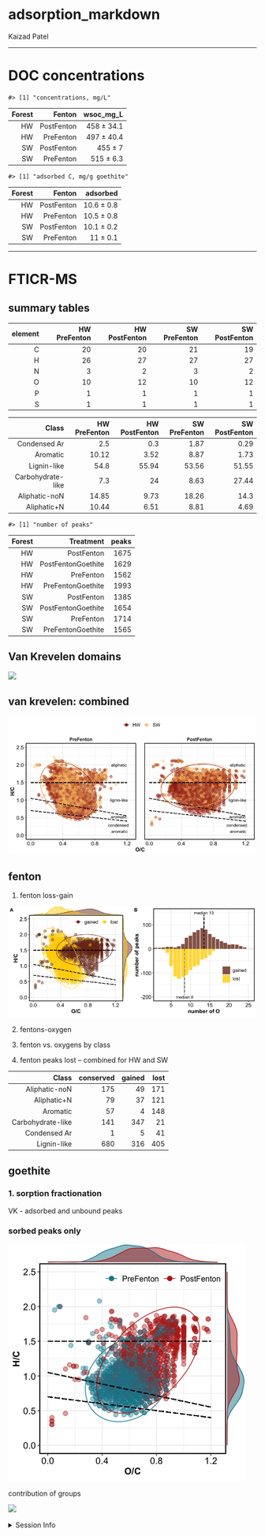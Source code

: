 adsorption\_markdown
================
Kaizad Patel

-----

# DOC concentrations

    #> [1] "concentrations, mg/L"

| Forest |     Fenton | wsoc\_mg\_L |
| -----: | ---------: | ----------: |
|     HW | PostFenton |  458 ± 34.1 |
|     HW |  PreFenton |  497 ± 40.4 |
|     SW | PostFenton |     455 ± 7 |
|     SW |  PreFenton |   515 ± 6.3 |

    #> [1] "adsorbed C, mg/g goethite"

| Forest |     Fenton |   adsorbed |
| -----: | ---------: | ---------: |
|     HW | PostFenton | 10.6 ± 0.8 |
|     HW |  PreFenton | 10.5 ± 0.8 |
|     SW | PostFenton | 10.1 ± 0.2 |
|     SW |  PreFenton |   11 ± 0.1 |

-----

# FTICR-MS

## summary tables

| element | HW PreFenton | HW PostFenton | SW PreFenton | SW PostFenton |
| ------: | -----------: | ------------: | -----------: | ------------: |
|       C |           20 |            20 |           21 |            19 |
|       H |           26 |            27 |           27 |            27 |
|       N |            3 |             2 |            3 |             2 |
|       O |           10 |            12 |           10 |            12 |
|       P |            1 |             1 |            1 |             1 |
|       S |            1 |             1 |            1 |             1 |

|             Class | HW PreFenton | HW PostFenton | SW PreFenton | SW PostFenton |
| ----------------: | -----------: | ------------: | -----------: | ------------: |
|      Condensed Ar |          2.5 |           0.3 |         1.87 |          0.29 |
|          Aromatic |        10.12 |          3.52 |         8.87 |          1.73 |
|       Lignin-like |         54.8 |         55.94 |        53.56 |         51.55 |
| Carbohydrate-like |          7.3 |            24 |         8.63 |         27.44 |
|     Aliphatic-noN |        14.85 |          9.73 |        18.26 |          14.3 |
|       Aliphatic+N |        10.44 |          6.51 |         8.81 |          4.69 |

    #> [1] "number of peaks"

| Forest |          Treatment | peaks |
| -----: | -----------------: | ----: |
|     HW |         PostFenton |  1675 |
|     HW | PostFentonGoethite |  1629 |
|     HW |          PreFenton |  1562 |
|     HW |  PreFentonGoethite |  1993 |
|     SW |         PostFenton |  1385 |
|     SW | PostFentonGoethite |  1654 |
|     SW |          PreFenton |  1714 |
|     SW |  PreFentonGoethite |  1565 |

## Van Krevelen domains

![](images/markdown/vk_domains-1.png)<!-- -->

## van krevelen: combined

![](images/markdown/vk_fenton_trt-1.png)<!-- -->

## fenton

1.  fenton loss-gain

![](images/markdown/fenton_loss_combined-1.png)<!-- -->

2.  fentons-oxygen

3.  fenton vs. oxygens by class

4.  fenton peaks lost – combined for HW and SW

|             Class | conserved | gained | lost |
| ----------------: | --------: | -----: | ---: |
|     Aliphatic-noN |       175 |     49 |  171 |
|       Aliphatic+N |        79 |     37 |  121 |
|          Aromatic |        57 |      4 |  148 |
| Carbohydrate-like |       141 |    347 |   21 |
|      Condensed Ar |         1 |      5 |   41 |
|       Lignin-like |       680 |    316 |  405 |

## goethite

### 1\. sorption fractionation

VK - adsorbed and unbound peaks

### sorbed peaks only

![](images/markdown/goethite_vk2-1.png)<!-- -->

contribution of groups

![](images/markdown/goethite_groups2-1.png)<!-- -->

<details>

<summary>Session Info</summary>

Run: 2020-08-19

    #> R version 4.0.2 (2020-06-22)
    #> Platform: x86_64-apple-darwin17.0 (64-bit)
    #> Running under: macOS Catalina 10.15.6
    #> 
    #> Matrix products: default
    #> BLAS:   /Library/Frameworks/R.framework/Versions/4.0/Resources/lib/libRblas.dylib
    #> LAPACK: /Library/Frameworks/R.framework/Versions/4.0/Resources/lib/libRlapack.dylib
    #> 
    #> locale:
    #> [1] en_US.UTF-8/en_US.UTF-8/en_US.UTF-8/C/en_US.UTF-8/en_US.UTF-8
    #> 
    #> attached base packages:
    #> [1] stats     graphics  grDevices utils     datasets  methods   base     
    #> 
    #> other attached packages:
    #>  [1] forcats_0.5.0      stringr_1.4.0      purrr_0.3.4        readr_1.3.1       
    #>  [5] tidyr_1.1.1        tibble_3.0.3       tidyverse_1.3.0    agricolae_1.3-3   
    #>  [9] car_3.0-9          carData_3.0-4      nlme_3.1-148       stringi_1.4.6     
    #> [13] ggExtra_0.9        ggalt_0.4.0        ggplot2_3.3.2      reshape2_1.4.4    
    #> [17] knitr_1.29         qwraps2_0.4.2      cowplot_1.0.0      data.table_1.13.0 
    #> [21] Rmisc_1.5          plyr_1.8.6         lattice_0.20-41    luzlogr_0.2.0     
    #> [25] dplyr_1.0.1        readxl_1.3.1       soilpalettes_0.1.0
    #> 
    #> loaded via a namespace (and not attached):
    #>  [1] fs_1.5.0           lubridate_1.7.9    ash_1.0-15         RColorBrewer_1.1-2
    #>  [5] httr_1.4.2         tools_4.0.2        backports_1.1.8    utf8_1.1.4        
    #>  [9] R6_2.4.1           KernSmooth_2.23-17 AlgDesign_1.2.0    DBI_1.1.0         
    #> [13] questionr_0.7.1    colorspace_1.4-1   withr_2.2.0        tidyselect_1.1.0  
    #> [17] klaR_0.6-15        curl_4.3           compiler_4.0.2     extrafontdb_1.0   
    #> [21] cli_2.0.2          rvest_0.3.6        xml2_1.3.2         labeling_0.3      
    #> [25] scales_1.1.1       proj4_1.0-10       digest_0.6.25      foreign_0.8-80    
    #> [29] rmarkdown_2.3      rio_0.5.16         pkgconfig_2.0.3    htmltools_0.5.0   
    #> [33] extrafont_0.17     labelled_2.5.0     dbplyr_1.4.4       fastmap_1.0.1     
    #> [37] highr_0.8          maps_3.3.0         rlang_0.4.7        rstudioapi_0.11   
    #> [41] shiny_1.5.0        farver_2.0.3       generics_0.0.2     combinat_0.0-8    
    #> [45] jsonlite_1.7.0     zip_2.1.0          magrittr_1.5       fansi_0.4.1       
    #> [49] Rcpp_1.0.5         munsell_0.5.0      abind_1.4-5        lifecycle_0.2.0   
    #> [53] yaml_2.2.1         MASS_7.3-51.6      grid_4.0.2         blob_1.2.1        
    #> [57] promises_1.1.1     crayon_1.3.4       miniUI_0.1.1.1     haven_2.3.1       
    #> [61] hms_0.5.3          pillar_1.4.6       PNWColors_0.1.0    reprex_0.3.0      
    #> [65] glue_1.4.1         evaluate_0.14      modelr_0.1.8       vctrs_0.3.2       
    #> [69] httpuv_1.5.4       Rttf2pt1_1.3.8     cellranger_1.1.0   gtable_0.3.0      
    #> [73] assertthat_0.2.1   xfun_0.16          openxlsx_4.1.5     mime_0.9          
    #> [77] xtable_1.8-4       broom_0.7.0        later_1.1.0.1      cluster_2.1.0     
    #> [81] ellipsis_0.3.1

</details>
